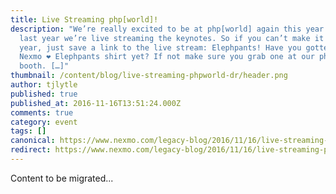 ```yaml
---
title: Live Streaming php[world]!
description: "We’re really excited to be at php[world] again this year! Like
  last year we’re live streaming the keynotes. So if you can’t make it this
  year, just save a link to the live stream: Elephpants! Have you gotten your
  Nexmo ❤️ Elephpants shirt yet? If not make sure you grab one at our php[world]
  booth. […]"
thumbnail: /content/blog/live-streaming-phpworld-dr/header.png
author: tjlytle
published: true
published_at: 2016-11-16T13:51:24.000Z
comments: true
category: event
tags: []
canonical: https://www.nexmo.com/legacy-blog/2016/11/16/live-streaming-phpworld-dr
redirect: https://www.nexmo.com/legacy-blog/2016/11/16/live-streaming-phpworld-dr
---
```


Content to be migrated...
